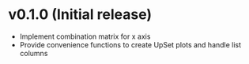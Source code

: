 # v0.1.0 (Initial release)

* Implement combination matrix for x axis
* Provide convenience functions to create UpSet plots and handle
list columns
